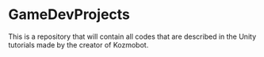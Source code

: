 # GameDevProjects
This is a repository that will contain all codes that are described in the Unity tutorials made by the creator of Kozmobot.
